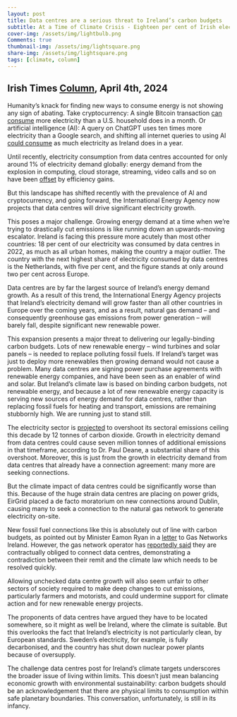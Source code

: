 ```yaml
---
layout: post
title: Data centres are a serious threat to Ireland’s carbon budgets
subtitle: At a Time of Climate Crisis - Eighteen per cent of Irish electricity was consumed by data centres in 2022
cover-img: /assets/img/lightbulb.png
Comments: true
thumbnail-img: /assets/img/lightsquare.png
share-img: /assets/img/lightsquare.png
tags: [climate, column]
---
```


## Irish Times [Column](https://www.irishtimes.com/environment/climate-crisis/2024/04/04/data-centres-are-a-serious-threat-to-irelands-carbon-budgets/), April 4th, 2024

Humanity’s knack for finding new ways to consume energy is not showing any sign of abating. Take cryptocurrency: A single Bitcoin transaction [can consume](https://digiconomist.net/bitcoin-energy-consumption) more electricity than a U.S. household does in a month. Or artificial intelligence (AI): A query on ChatGPT uses ten times more electricity than a Google search, and shifting all internet queries to using AI [could consume](https://asociace.ai/wp-content/uploads/2023/10/ai-spotreba.pdf) as much electricity as Ireland does in a year.

Until recently, electricity consumption from data centres accounted for only around 1% of electricity demand globally: energy demand from the explosion in computing, cloud storage, streaming, video calls and so on have been [offset](https://www.iea.org/commentaries/data-centres-and-energy-from-global-headlines-to-local-headaches) by efficiency gains.

But this landscape has shifted recently with the prevalence of AI and cryptocurrency, and going forward, the International Energy Agency now projects that data centres will drive significant electricity growth.

This poses a major challenge. Growing energy demand at a time when we’re trying to drastically cut emissions is like running down an upwards-moving escalator. Ireland is facing this pressure more acutely than most other countries: 18 per cent of our electricity was consumed by data centres in 2022, as much as all urban homes, making the country a major outlier. The country with the next highest share of electricity consumed by data centres is the Netherlands, with five per cent, and the figure stands at only around two per cent across Europe.

Data centres are by far the largest source of Ireland’s energy demand growth. As a result of this trend, the International Energy Agency projects that Ireland’s electricity demand will grow faster than all other countries in Europe over the coming years, and as a result, natural gas demand – and consequently greenhouse gas emissions from power generation – will barely fall, despite significant new renewable power.

This expansion presents a major threat to delivering our legally-binding carbon budgets. Lots of new renewable energy – wind turbines and solar panels – is needed to replace polluting fossil fuels. If Ireland’s target was just to deploy more renewables then growing demand would not cause a problem. Many data centres are signing power purchase agreements with renewable energy companies, and have been seen as an enabler of wind and solar. But Ireland’s climate law is based on binding carbon budgets, not renewable energy, and because a lot of new renewable energy capacity is serving new sources of energy demand for data centres, rather than replacing fossil fuels for heating and transport, emissions are remaining stubbornly high. We are running just to stand still.

The electricity sector is [projected](https://www.epa.ie/publications/monitoring--assessment/climate-change/air-emissions/EPA-GHG-Projections-2022-2040_Finalv2.pdf) to overshoot its sectoral emissions ceiling this decade by 12 tonnes of carbon dioxide. Growth in electricity demand from data centres could cause seven million tonnes of additional emissions in that timeframe, according to Dr. Paul Deane, a substantial share of this overshoot. Moreover, this is just from the growth in electricity demand from data centres that already have a connection agreement: many more are seeking connections.

But the climate impact of data centres could be significantly worse than this. Because of the huge strain data centres are placing on power grids, EirGrid placed a de facto moratorium on new connections around Dublin, causing many to seek a connection to the natural gas network to generate electricity on-site.

New fossil fuel connections like this is absolutely out of line with carbon budgets, as pointed out by Minister Eamon Ryan in a [letter](https://www.rte.ie/documents/news/2022/10/eamon-ryan-letter-to-gni.pdf) to Gas Networks Ireland. However, the gas network operator has [reportedly said](https://www.irishexaminer.com/news/arid-41264824.html) they are contractually obliged to connect data centres, demonstrating a contradiction between their remit and the climate law which needs to be resolved quickly.

Allowing unchecked data centre growth will also seem unfair to other sectors of society required to make deep changes to cut emissions, particularly farmers and motorists, and could undermine support for climate action and for new renewable energy projects.

The proponents of data centres have argued they have to be located somewhere, so it might as well be Ireland, where the climate is suitable. But this overlooks the fact that Ireland’s electricity is not particularly clean, by European standards. Sweden’s electricity, for example, is fully decarbonised, and the country has shut down nuclear power plants because of oversupply.

The challenge data centres post for Ireland’s climate targets underscores the broader issue of living within limits. This doesn’t just mean balancing economic growth with environmental sustainability: carbon budgets should be an acknowledgement that there are physical limits to consumption within safe planetary boundaries. This conversation, unfortunately, is still in its infancy.
